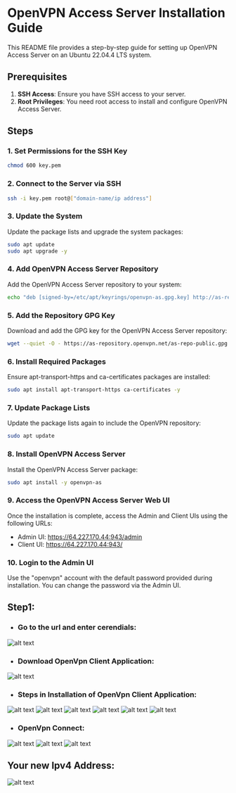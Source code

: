 # OpenVPN Access Server Installation Guide

This README file provides a step-by-step guide for setting up OpenVPN Access Server on an Ubuntu 22.04.4 LTS system.

## Prerequisites

1. **SSH Access**: Ensure you have SSH access to your server.
2. **Root Privileges**: You need root access to install and configure OpenVPN Access Server.

## Steps

### 1. Set Permissions for the SSH Key

```bash
chmod 600 key.pem
```

### 2. Connect to the Server via SSH

```bash
ssh -i key.pem root@["domain-name/ip address"]
```

### 3. Update the System

Update the package lists and upgrade the system packages:

```bash
sudo apt update
sudo apt upgrade -y
```

### 4. Add OpenVPN Access Server Repository

Add the OpenVPN Access Server repository to your system:

```bash
echo "deb [signed-by=/etc/apt/keyrings/openvpn-as.gpg.key] http://as-repository.openvpn.net/as/debian $(lsb_release -cs) main" | sudo tee /etc/apt/sources.list.d/openvpn-as.list
```

### 5. Add the Repository GPG Key

Download and add the GPG key for the OpenVPN Access Server repository:

```bash
wget --quiet -O - https://as-repository.openvpn.net/as-repo-public.gpg | sudo tee /etc/apt/keyrings/openvpn-as.gpg.key
```

### 6. Install Required Packages

Ensure apt-transport-https and ca-certificates packages are installed:

```bash
sudo apt install apt-transport-https ca-certificates -y
```

### 7. Update Package Lists

Update the package lists again to include the OpenVPN repository:

```bash
sudo apt update
```

### 8. Install OpenVPN Access Server

Install the OpenVPN Access Server package:

```bash
sudo apt install -y openvpn-as
```

### 9. Access the OpenVPN Access Server Web UI

Once the installation is complete, access the Admin and Client UIs using the following URLs:

- Admin UI: https://64.227.170.44:943/admin
- Client UI: https://64.227.170.44:943/

### 10. Login to the Admin UI

Use the "openvpn" account with the default password provided during installation. You can change the password via the Admin UI.

## Step1:

- ### Go to the url and enter cerendials:

![alt text](<images/Screenshot 2024-07-10 153211.png>)

- ### Download OpenVpn Client Application:

![alt text](<images/Screenshot 2024-07-10 153227.png>)

- ### Steps in Installation of OpenVpn Client Application:

![alt text](<images/Screenshot 2024-07-10 153315.png>)
![alt text](<images/Screenshot 2024-07-10 153538.png>)
![alt text](<images/Screenshot 2024-07-10 153627.png>)
![alt text](<images/Screenshot 2024-07-10 153640.png>)
![alt text](<images/Screenshot 2024-07-10 153653.png>)
![alt text](<images/Screenshot 2024-07-10 153754.png>)

- ### OpenVpn Connect:

![alt text](<images/Screenshot 2024-07-10 153717.png>)
![alt text](<images/Screenshot 2024-07-10 153731.png>)
![alt text](<images/Screenshot 2024-07-10 153744.png>)

## Your new Ipv4 Address:

![alt text](<images/Screenshot 2024-07-10 132757.png>)
